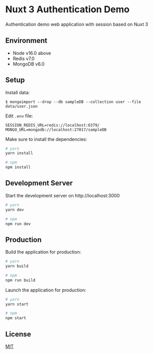 # Nuxt 3 Authentication Demo

Authentication demo web application with session based on Nuxt 3
　
## Environment

- Node v16.0 above
- Redis v7.0
- MongoDB v6.0

## Setup

Install data:

```
$ mongoimport --drop --db sampleDB --collection user --file data/user.json
```

Edit `.env` file:

```
SESSION_REDIS_URL=redis://localhost:6379/
MONGO_URL=mongodb://localhost:27017/sampleDB
```

Make sure to install the dependencies:

```bash
# yarn
yarn install

# npm
npm install
```

## Development Server

Start the development server on http://localhost:3000

```bash
# yarn
yarn dev

# npm
npm run dev
```

## Production

Build the application for production:

```bash
# yarn
yarn build

# npm
npm run build
```

Launch the application for production:

```bash
# yarn
yarn start

# npm
npm start
```

## License

[MIT](./LICENSE)

